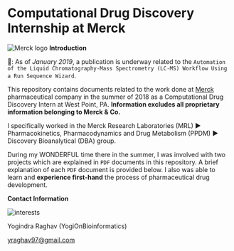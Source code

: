 # Computational Drug Discovery Internship at Merck
![Merck logo](https://thumbor.forbes.com/thumbor/416x416/filters%3Aformat%28jpg%29/https%3A%2F%2Fi.forbesimg.com%2Fmedia%2Flists%2Fcompanies%2Fmerck-co_416x416.jpg)
**Introduction** 

:page_facing_up:: As of *January 2019*, a publication is underway related to the `Automation of the Liquid Chromatography-Mass Spectrometry (LC-MS) Workflow Using a Run Sequence Wizard`. 

This repository contains documents related to the work done at [Merck](https://www.merck.com/index.html) pharmaceutical company in the summer of 2018 as a Computational Drug Discovery Intern at West Point, PA. **Information excludes all proprietary information belonging to Merck & Co.**

I specifically worked in the Merck Research Laboratories (MRL) :arrow_forward: Pharmacokinetics, Pharmacodynamics and Drug Metabolism (PPDM) :arrow_forward: Discovery Bioanalytical (DBA) group. 

During my WONDERFUL time there in the summer, I was involved with two projects which are explained in `PDF` documents in this repository. A brief explanation of each `PDF` document is provided below. I also was able to learn and **experience first-hand** the process of pharmaceutical drug development. 


**Contact Information** 

![interests](https://avatars1.githubusercontent.com/u/38919947?s=400&u=49ab1365a14fac78a91e425efd583f7a2bcb3e25&v=4)

Yogindra Raghav (YogiOnBioinformatics) 

yraghav97@gmail.com
